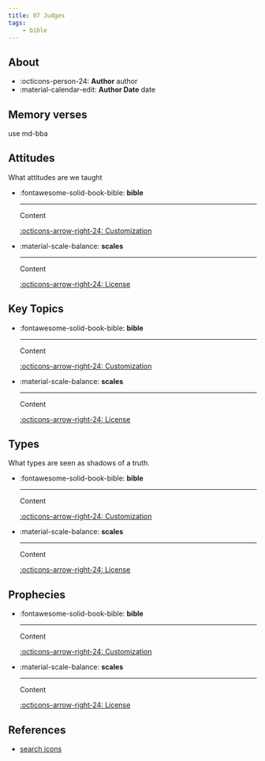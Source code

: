 ```yaml
---
title: 07 Judges
tags: 
    - bible
---
```


## About

<div class="grid cards" markdown>

- :octicons-person-24: __Author__ author
- :material-calendar-edit: __Author Date__ date

</div>

## Memory verses


use md-bba

## Attitudes

What attitudes are we taught

<div class="grid cards" markdown>

-   :fontawesome-solid-book-bible: __bible__

    ---

    Content

    [:octicons-arrow-right-24: Customization](#)

-   :material-scale-balance: __scales__

    ---

    Content

    [:octicons-arrow-right-24: License](#)

</div>

## Key Topics

<div class="grid cards" markdown>

-   :fontawesome-solid-book-bible: __bible__

    ---

    Content

    [:octicons-arrow-right-24: Customization](#)

-   :material-scale-balance: __scales__

    ---

    Content

    [:octicons-arrow-right-24: License](#)

</div>

## Types

What types are seen as shadows of a truth.

<div class="grid cards" markdown>

-   :fontawesome-solid-book-bible: __bible__

    ---

    Content

    [:octicons-arrow-right-24: Customization](#)

-   :material-scale-balance: __scales__

    ---

    Content

    [:octicons-arrow-right-24: License](#)

</div>

## Prophecies

<div class="grid cards" markdown>

-   :fontawesome-solid-book-bible: __bible__

    ---

    Content

    [:octicons-arrow-right-24: Customization](#)

-   :material-scale-balance: __scales__

    ---

    Content

    [:octicons-arrow-right-24: License](#)

</div>

## References

- [search icons](https://squidfunk.github.io/mkdocs-material/reference/icons-emojis/)
